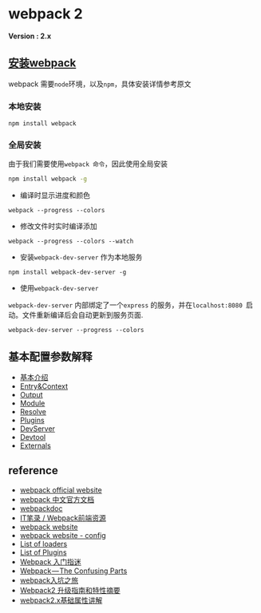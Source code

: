 # webpack 2

**Version : 2.x**

## [安装webpack](https://webpack.js.org/guides/installation/)

webpack 需要`node`环境，以及`npm`，具体安装详情参考原文  

### 本地安装

```shell
npm install webpack
```

### 全局安装

由于我们需要使用`webpack 命令`，因此使用全局安装

```bash
npm install webpack -g
```

* 编译时显示进度和颜色

```
webpack --progress --colors
```

* 修改文件时实时编译添加

```
webpack --progress --colors --watch
```

* 安装`webpack-dev-server` 作为本地服务

```
npm install webpack-dev-server -g
```

* 使用`webpack-dev-server` 

`webpack-dev-server` 内部绑定了一个`express` 的服务，并在`localhost:8080 `启动。文件重新编译后会自动更新到服务页面.

```
webpack-dev-server --progress --colors
```

## 基本配置参数解释

- [基本介绍](docs/Introduction.md)
- [Entry&Context](docs/Entry&Context.md)
- [Output](docs/Output.md)
- [Module](docs/Module.md)
- [Resolve](docs/Resolve.md)
- [Plugins](docs/Plugins.md)
- [DevServer](docs/DevServer.md)
- [Devtool](docs/Devtool.md)
- [Externals](docs/Externals.md)

## reference

- [webpack official website](https://webpack.js.org/)  
- [webpack 中文官方文档](https://doc.webpack-china.org/)  
- [webpackdoc](http://webpackdoc.com/usage.html)  
- [IT笔录 / Webpack前端资源](http://itbilu.com/nodejs/npm/Vy6BnJkY-.html)   
- [webpack website](http://webpack.github.io/docs/)   
- [webpack website - config](http://webpack.github.io/docs/configuration.html)    
- [List of loaders](https://webpack.github.io/docs/list-of-loaders.html)    
- [List of Plugins](http://webpack.github.io/docs/list-of-plugins.html)    
- [Webpack 入门指迷](https://segmentfault.com/a/1190000002551952)   
- [Webpack — The Confusing Parts](https://medium.com/@rajaraodv/webpack-the-confusing-parts-58712f8fcad9#.f0cdf0reg)  
- [webpack入坑之旅](http://blog.guowenfh.com/2016/03/24/vue-webpack-01-base/)
- [Webpack2 升级指南和特性摘要](https://segmentfault.com/a/1190000008181955)
- [webpack2.x基础属性讲解](http://www.bubuko.com/infodetail-2007986.html)